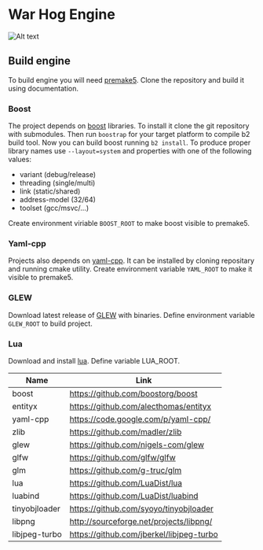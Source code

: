 # War Hog Engine
![Alt text](https://bitbucket-assetroot.s3.amazonaws.com/c/photos/2014/Mar/06/warhog-engine-logo-3151599318-1_avatar.png)

## Build engine
To build engine you will need [premake5](https://bitbucket.org/premake/premake-dev). Clone the repository and build it using documentation.

### Boost
The project depends on [boost](https://github.com/boostorg/boost) libraries. To install it clone the git repository with submodules. Then run ```boostrap``` for your target platform to compile b2 build tool. Now you can build boost running ```b2 install```. To produce proper library names use ```--layout=system``` and properties with one of the following values:

* variant (debug/release)
* threading (single/multi)
* link (static/shared)
* address-model (32/64)
* toolset (gcc/msvc/...)

Create environment viriable ```BOOST_ROOT``` to make boost visible to premake5.

### Yaml-cpp
Projects also depends on [yaml-cpp](https://code.google.com/p/yaml-cpp/). It can be installed by cloning repositary and running cmake utility. Create environment variable ```YAML_ROOT``` to make it visible to premake5.

### GLEW
Download latest release of [GLEW](http://sourceforge.net/projects/glew/files/glew/) with binaries. Define environment variable ```GLEW_ROOT``` to build project.

### Lua
Download and install [lua](https://github.com/LuaDist/lua). Define variable LUA_ROOT.

Name | Link
-----|------
boost | https://github.com/boostorg/boost
entityx | https://github.com/alecthomas/entityx
yaml-cpp | https://code.google.com/p/yaml-cpp/
zlib | https://github.com/madler/zlib
glew | https://github.com/nigels-com/glew
glfw | https://github.com/glfw/glfw
glm | https://github.com/g-truc/glm
lua | https://github.com/LuaDist/lua
luabind	| https://github.com/LuaDist/luabind
tinyobjloader | https://github.com/syoyo/tinyobjloader
libpng | http://sourceforge.net/projects/libpng/
libjpeg-turbo | https://github.com/jberkel/libjpeg-turbo